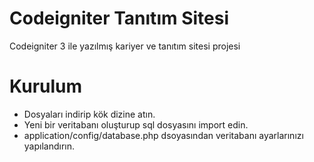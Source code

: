# Codeigniter Tanıtım Sitesi
Codeigniter 3 ile yazılmış kariyer ve tanıtım sitesi projesi

# Kurulum
- Dosyaları indirip kök dizine atın.
- Yeni bir veritabanı oluşturup sql dosyasını import edin.
- application/config/database.php dsoyasından veritabanı ayarlarınızı yapılandırın.
